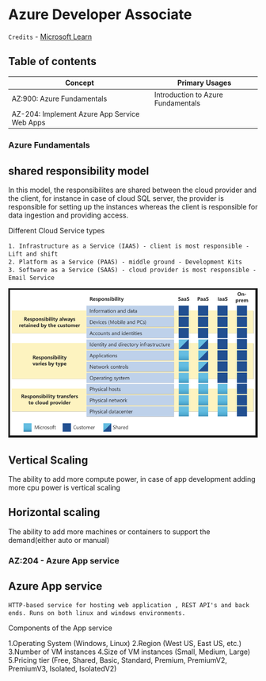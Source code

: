 # Azure Developer Associate

`Credits` - [Microsoft Learn](https://learn.microsoft.com/en-us/credentials/certifications/azure-developer/?ns-enrollment-type=Collection&ns-enrollment-id=e21nurz5wk3m71&practice-assessment-type=certification)

## Table of contents

|  Concept     | Primary Usages  |
| ---------------- | -------------------- |
| AZ:900: Azure Fundamentals | Introduction to Azure Fundamentals |
| AZ-204: Implement Azure App Service Web Apps |


### Azure Fundamentals

## shared responsibility model

In this model, the responsibilites are shared between the cloud provider and the client, for instance in case of cloud SQL server, the provider is responsible for setting up the instances whereas the client is responsible for data ingestion and providing access.

Different Cloud Service types

```
1. Infrastructure as a Service (IAAS) - client is most responsible - Lift and shift
2. Platform as a Service (PAAS) - middle ground - Development Kits
3. Software as a Service (SAAS) - cloud provider is most responsible - Email Service
```

![alt text](az1.png)

## Vertical Scaling

The ability to add more compute power, in case of app development adding more cpu power is vertical scaling

## Horizontal scaling

The ability to add more machines or containers to support the demand(either auto or manual)


### AZ:204 - Azure App service

## Azure App service


```
HTTP-based service for hosting web application , REST API's and back ends. Runs on both linux and windows environments.
```

Components of the App service

1.Operating System (Windows, Linux)
2.Region (West US, East US, etc.)
3.Number of VM instances
4.Size of VM instances (Small, Medium, Large)
5.Pricing tier (Free, Shared, Basic, Standard, Premium, PremiumV2, PremiumV3, Isolated, IsolatedV2)

